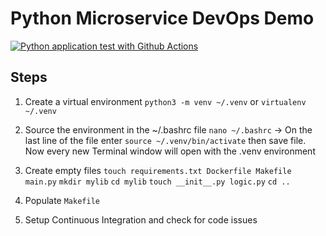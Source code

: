 
# Python Microservice DevOps Demo

[![Python application test with Github Actions](https://github.com/dreemer6/devops-microservice/actions/workflows/devops.yml/badge.svg)](https://github.com/dreemer6/devops-microservice/actions/workflows/devops.yml)


## Steps

1. Create a virtual environment
`python3 -m venv ~/.venv` or `virtualenv ~/.venv`

2. Source the environment in the ~/.bashrc file
`nano ~/.bashrc` -> On the last line of the file enter `source ~/.venv/bin/activate` then save file.
Now every new Terminal window will open with the .venv environment

3. Create empty files
`touch requirements.txt Dockerfile Makefile main.py`
`mkdir mylib`
`cd mylib`
`touch __init__.py logic.py`
`cd ..`

4. Populate `Makefile`

5. Setup Continuous Integration and check for code issues
